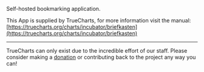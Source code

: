 Self-hosted bookmarking application.

This App is supplied by TrueCharts, for more information visit the manual: [https://truecharts.org/charts/incubator/briefkasten](https://truecharts.org/charts/incubator/briefkasten)

---

TrueCharts can only exist due to the incredible effort of our staff.
Please consider making a [donation](https://truecharts.org/sponsor) or contributing back to the project any way you can!
